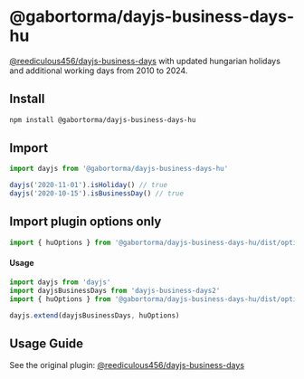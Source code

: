# @gabortorma/dayjs-business-days-hu

[@reediculous456/dayjs-business-days](https://github.com/reediculous456/dayjs-business-days) with updated hungarian holidays and additional working days from 2010 to 2024.

## Install

```bash
npm install @gabortorma/dayjs-business-days-hu
```

## Import

```javascript
import dayjs from '@gabortorma/dayjs-business-days-hu'

dayjs('2020-11-01').isHoliday() // true
dayjs('2020-10-15').isBusinessDay() // true
```

## Import plugin options only

```javascript
import { huOptions } from '@gabortorma/dayjs-business-days-hu/dist/options'
```

#### Usage

```javascript
import dayjs from 'dayjs'
import dayjsBusinessDays from 'dayjs-business-days2'
import { huOptions } from '@gabortorma/dayjs-business-days-hu/dist/options'

dayjs.extend(dayjsBusinessDays, huOptions)
```

## Usage Guide

See the original plugin: [@reediculous456/dayjs-business-days](https://github.com/reediculous456/dayjs-business-days)
